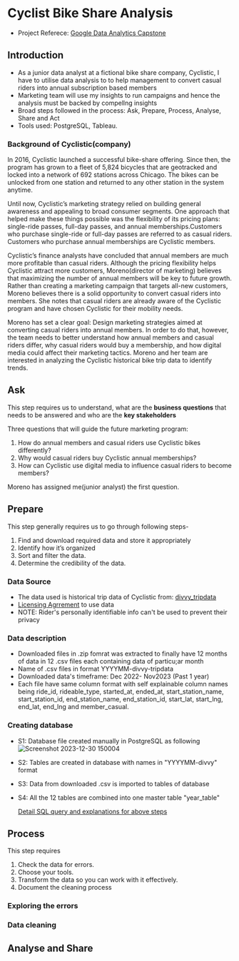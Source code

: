 # Cyclist Bike Share Analysis
- Project Referece: [Google Data Analytics Capstone](https://www.coursera.org/learn/google-data-analytics-capstone)

## Introduction
- As a junior data analyst at a fictional bike share company, Cyclistic, I have to utilise data analysis to to help management to convert casual riders into annual subscription based members
- Marketing team will use my insights to run campaigns and hence the analysis must be backed by compellng insights
- Broad steps followed in the process: Ask, Prepare, Process, Analyse, Share and Act
- Tools used: PostgreSQL, Tableau.

### Background of Cyclistic(company)
In 2016, Cyclistic launched a successful bike-share offering. Since then, the program has grown to a fleet of 5,824 bicycles that are geotracked and locked into a network of 692 stations across Chicago. The bikes can be unlocked from one station and returned to any other station in the system anytime.

Until now, Cyclistic’s marketing strategy relied on building general awareness and appealing to broad consumer segments. One approach that helped make these things possible was the flexibility of its pricing plans: single-ride passes, full-day passes, and annual memberships.Customers who purchase single-ride or full-day passes are referred to as casual riders. Customers who purchase annual memberships are Cyclistic members.

Cyclistic’s finance analysts have concluded that annual members are much more profitable
than casual riders. Although the pricing flexibility helps Cyclistic attract more customers, Moreno(director of marketing) believes that maximizing the number of annual members will be key to future growth. Rather than creating a marketing campaign that targets all-new customers, Moreno believes there is a solid opportunity to convert casual riders into members. She notes that casual riders are already aware of the Cyclistic program and have chosen Cyclistic for their mobility needs.

Moreno has set a clear goal: Design marketing strategies aimed at converting casual riders into annual members. In order to do that, however, the team needs to better understand how annual members and casual riders differ, why casual riders would buy a membership, and how digital media could affect their marketing tactics. Moreno and her team are interested in analyzing the Cyclistic historical bike trip data to identify trends.

## Ask
This step requires us to understand, what are the **business questions** that needs to be answered and who are the **key stakeholders**

Three questions that will guide the future marketing program:
  1. How do annual members and casual riders use Cyclistic bikes differently?
  2. Why would casual riders buy Cyclistic annual memberships?
  3. How can Cyclistic use digital media to influence casual riders to become members?

Moreno has assigned me(junior analyst) the first question.

## Prepare
This step generally requires us to go through following steps-
  1. Find and download required data and store it appropriately
  2. Identify how it’s organized
  3. Sort and filter the data.
  4. Determine the credibility of the data.

### Data Source
- The data used is historical trip data of Cyclistic from: [divvy_tripdata](https://divvy-tripdata.s3.amazonaws.com/index.html)
- [Licensing Agrrement](https://ride.divvybikes.com/data-license-agreement) to use data
- NOTE: Rider's personally identifiable info can't be used to prevent their privacy

### Data description
- Downloaded files in .zip fomrat was extracted to finally have 12 months of data in 12 .csv files each containing data of particu;ar month
- Name of .csv files in format YYYYMM-divvy-tripdata
- Downloaded data's timeframe: Dec 2022- Nov2023 (Past 1 year)
- Each file have same column format with self explainable column names being ride_id, rideable_type, started_at, ended_at, start_station_name, start_station_id, end_station_name, end_station_id, start_lat, start_lng, end_lat, end_lng and member_casual.

### Creating database
- S1: Database file created manually in PostgreSQL as following
  ![Screenshot 2023-12-30 150004](https://github.com/rk2303iitb/Capstone/assets/155146605/e870288d-b00f-4292-bed8-d29b5dd7d207)
- S2: Tables are created in database with names in "YYYYMM-divvy" format 
- S3: Data from downloaded .csv is imported to tables of database
- S4: All the 12 tables are combined into one master table "year_table"

  [Detail SQL query and explanations for above steps](https://github.com/rk2303iitb/Capstone/blob/main/Database_creation.md#adding-the-tables)

## Process
This step requires 
  1. Check the data for errors.
  2. Choose your tools.
  3. Transform the data so you can work with it effectively.
  4. Document the cleaning process

### Exploring the errors

### Data cleaning

## Analyse and Share
  




